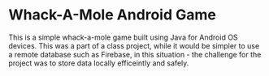 # Whack-A-Mole Android Game

This is a simple whack-a-mole game built using Java for Android OS devices. This was a part of a class project, while it would be simpler to use a remote database such as Firebase, in this situation - the challenge for the project was to store data locally efficeintly and safely. 
